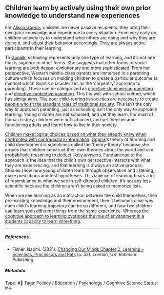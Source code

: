 ## Children learn by actively using their own prior knowledge to understand new experiences

For [Alison Gopnik](), children are never passive recipients; they bring their own prior knowledge and experience to every situation. From very early on, children actively try to understand what others are doing and why they are doing it, and adjust their behavior accordingly. They are always active participants in their learning.

To [Gopnik](), schooling represents only one type of learning, and it’s not one that is superior to other forms. She suggests that other forms of social learning are both deeper evolutionary and more sophisticated. From her perspective, Western middle-class parents are immersed in a parenting culture which focuses on molding children to create a particular outcome (a mindset which Gopnik characterizes as the ‘carpentry’ approach to parenting). These can be categorized as [directive-domineering parenting](Directive-domineering%20parenting.md) and [directive-protective parenting](Directive-protective%20parenting.md). This fits well with school culture, which has similar aims. [The poor child-rearing in societies are necessary to create people who fit the standard roles of traditional society](The%20poor%20child-rearing%20in%20societies%20are%20necessary%20to%20create%20people%20who%20fit%20the%20standard%20roles%20of%20traditional%20society.md). This isn’t the only way to approach parenting, just as schooling isn’t the only way to approach learning. Young children are not schooled, and yet they learn. For most of human history, children were not schooled, and yet they became functioning adults and learnt how to live in their society.

[Children make logical choices based on what they already know when confronted with contradictory information](Children%20make%20logical%20choices%20based%20on%20what%20they%20already%20know%20when%20confronted%20with%20contradictory%20information.md). [Gopnik]()’s theory of learning and child development is sometimes called the ‘theory-theory’ because she argues that children construct their own theories about the world and use probabilistic reasoning to deduct likely answers. Fundamental to the approach is the idea that the child’s own perspective interacts with what they are experiencing, and that learning is always an active process. Studies show how young children learn through observation and listening, make predictions and test hypotheses. This science of learning bears a lot of resemblance to what we see in self-directed children. It’s not any less scientific because the children aren’t being asked to memorize lists.

When we see learning as an interaction between the child themselves, their pre-existing knowledge and their environment, then it becomes clear why each child’s learning trajectory can be so different, and how two children can learn such different things from the same experience. Whereas [the cognitive approach to learning overlooks the role of environment in a students capacity to learn something](The%20cognitive%20approach%20to%20learning%20overlooks%20the%20role%20of%20environment%20in%20a%20students%20capacity%20to%20learn%20something.md).

---

##### References

* Fisher, Naomi. (2021). [Changing Our Minds Chapter 2. Learning – Scientists, Processors and Rats](Changing%20Our%20Minds%20Chapter%202.%20Learning%20%E2%80%93%20Scientists,%20Processors%20and%20Rats.md) (p. 52). London, UK: *Robinson Publishing*.

##### Metadata

Type: #🔴 
Tags: [Politics](Politics.md) / [Education]() / [Psychology](Psychology.md) / [Cognitive Science]()
Status: #☀️ 
